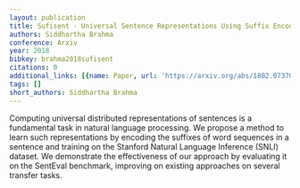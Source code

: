 ```yaml
---
layout: publication
title: Sufisent - Universal Sentence Representations Using Suffix Encodings
authors: Siddhartha Brahma
conference: Arxiv
year: 2018
bibkey: brahma2018sufisent
citations: 0
additional_links: [{name: Paper, url: 'https://arxiv.org/abs/1802.07370'}]
tags: []
short_authors: Siddhartha Brahma
---
```

Computing universal distributed representations of sentences is a fundamental
task in natural language processing. We propose a method to learn such
representations by encoding the suffixes of word sequences in a sentence and
training on the Stanford Natural Language Inference (SNLI) dataset. We
demonstrate the effectiveness of our approach by evaluating it on the SentEval
benchmark, improving on existing approaches on several transfer tasks.